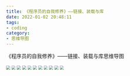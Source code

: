 ```yaml
---
title: 《程序员的自我修养》——链接、装载与库
date: 2022-01-02 20:48:11
tags:
- coding
category:
- 思维导图
---
```


《程序员的自我修养》——链接、装载与库思维导图

<!--more-->

<img src="《程序员的自我修养》——链接、装载与库/1. 温故而知新.png" style="zoom:67%;" />

<img src="《程序员的自我修养》——链接、装载与库/2. 静态链接.png" style="zoom:67%;" />

<img src="《程序员的自我修养》——链接、装载与库/3. 目标文件里有什么.png" style="zoom:67%;" />

<img src="《程序员的自我修养》——链接、装载与库/4. 静态链接.png" style="zoom:67%;" />

<img src="《程序员的自我修养》——链接、装载与库/5. Windows PE.png" style="zoom:67%;" />

<img src="《程序员的自我修养》——链接、装载与库/6. 可执行文件的装载与进程.png" style="zoom:67%;" />

<img src="《程序员的自我修养》——链接、装载与库/7. 动态链接.png" style="zoom:67%;" />

<img src="《程序员的自我修养》——链接、装载与库/8. Linux共享库的组织.png" style="zoom:67%;" />

<img src="《程序员的自我修养》——链接、装载与库/9. Windows下的动态链接.png" style="zoom:67%;" />

<img src="《程序员的自我修养》——链接、装载与库/10. 内存.png" style="zoom:67%;" />

<img src="《程序员的自我修养》——链接、装载与库/11. 运行库.png" style="zoom:67%;" />
